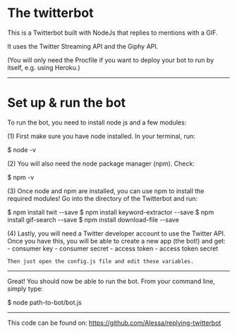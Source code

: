

# The twitterbot

This is a Twitterbot built with NodeJs that replies to mentions with a GIF.

It uses the Twitter Streaming API and the Giphy API.



(You will only need the Procfile if you want to deploy your bot to run by itself, e.g. using Heroku.)



-------------------------

# Set up & run the bot
To run the bot, you need to install node js and a few modules:


(1) First make sure you have node installed. In your terminal, run:

$ node -v


(2) You will also need the node package manager (npm). Check:

$ npm -v


(3) Once node and npm are installed, you can use npm to install the required modules! 
    Go into the directory of the Twitterbot and run:

$ npm install twit --save
$ npm install keyword-extractor --save
$ npm install gif-search --save
$ npm install download-file --save


(4) Lastly, you will need a Twitter developer account to use the Twitter API. Once you have this, 
    you will be able to create a new app (the bot!) and get:
	- consumer key
	- consumer secret
	- access token
	- access token secret

    Then just open the config.js file and edit these variables.



----------
Great! 
You should now be able to run the bot. 
From your command line, simply type:

$ node path-to-bot/bot.js







----
This code can be found on: https://github.com/AIessa/replying-twitterbot





